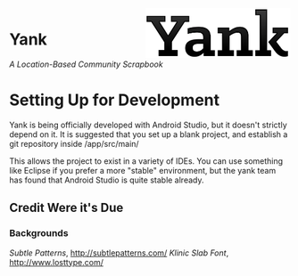 <img align="right" width="260" src="https://raw.githubusercontent.com/yank-team/yank/master/app/src/main/res/drawable-xxhdpi/yank.png">

Yank
========
*A Location-Based Community Scrapbook*

# Setting Up for Development

Yank is being officially developed with Android Studio, but it doesn't strictly depend on it. It is
suggested that you set up a blank project, and establish a git repository inside
<Yank Dir>/app/src/main/

This allows the project to exist in a variety of IDEs. You can use something like Eclipse if you
prefer a more "stable" environment, but the yank team has found that Android Studio is quite stable
already.

## Credit Were it's Due

### Backgrounds

*Subtle Patterns*, http://subtlepatterns.com/
*Klinic Slab Font*, http://www.losttype.com/